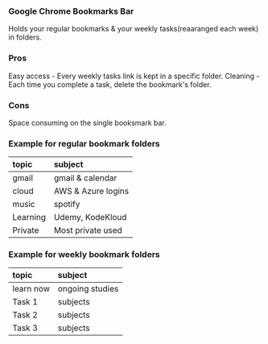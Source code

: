 
### Google Chrome Bookmarks Bar
Holds your regular bookmarks & your weekly tasks(reaaranged each week) in folders.

### Pros
Easy access - Every weekly tasks link is kept in a specific folder.
Cleaning - Each time you complete a task, delete the bookmark's folder. 

### Cons
Space consuming on the single booksmark bar.

### Example for regular bookmark folders
| topic   | subject |
| :---    | :---    |
| gmail   | gmail & calendar |
| cloud   | AWS & Azure logins |
| music   | spotify |
| Learning | Udemy, KodeKloud |
| Private | Most private used |

### Example for weekly bookmark folders
| topic   | subject |
| :---    | :---    |
| learn now   | ongoing studies |
| Task 1  | subjects |
| Task 2  | subjects |
| Task 3  | subjects |

